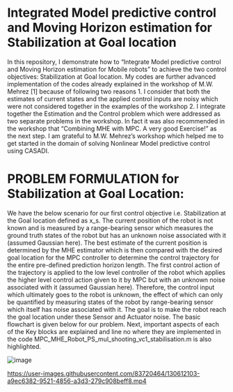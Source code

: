 # Integrated Model predictive control and Moving Horizon estimation for Stabilization at Goal location

In this repository, I demonstrate how to “Integrate Model predictive control and Moving Horizon estimation for Mobile robots” to achieve the two control objectives: Stabilization at Goal location.
My codes are further advanced implementation of the codes already explained in the workshop of M.W. Mehrez [1] because of following two reasons 1. I consider that both the estimates of current states and the applied control inputs are noisy which were not considered together in the examples of the workshop 2. I integrate together the Estimation and the Control problem which were addressed as two separate problems in the workshop. In fact it was also recommended in the workshop that “Combining MHE with MPC. A very good Exercise!” as the next step. I am grateful to M.W. Mehrez’s workshop which helped me to get started in the domain of solving Nonlinear Model predictive control using CASADI. 

# PROBLEM FORMULATION for Stabilization at Goal Location:
We have the below scenario for our first control objective i.e. Stabilization at the Goal location defined as x_s. The current position of the robot is not known and is measured by a range-bearing sensor which measures the ground truth states of the robot but has an unknown noise associated with it (assumed Gaussian here). The best estimate of the current position is determined by the MHE estimator which is then compared with the desired goal location for the MPC controller to determine the control trajectory for the entire pre-defined prediction horizon length. The first control action of the trajectory is applied to the low level controller of the robot which applies the higher level control action given to it by MPC but with an unknown noise associated with it (assumed Gaussian here). Therefore, the control input which ultimately goes to the robot is unknown, the effect of which can only be quantified by measuring states of the robot by range-bearing sensor which itself has noise associated with it. The goal is to make the robot reach the goal location under these Sensor and Actuator noise. The basic flowchart is given below for our problem. Next, important aspects of each of the Key blocks are explained and line no where they are implemented in the code  MPC_MHE_Robot_PS_mul_shooting_vc1_stabilisation.m is also highlighted. 

![image](https://user-images.githubusercontent.com/83720464/130610808-939cd6e3-b6a6-4d00-8c72-c633b00f6665.png)

https://user-images.githubusercontent.com/83720464/130612103-a9ec6382-9521-4856-a3d3-279c908beff8.mp4




